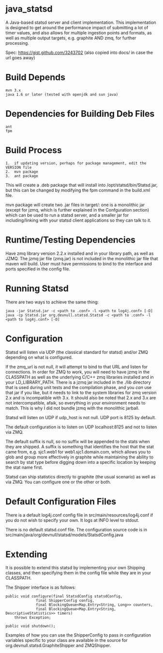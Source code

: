 java_statsd
===========

A Java-based statsd server and client implementation.  This implementation is designed
to get around the performance impact of submitting a lot of timer values, and also allows
for multiple ingestion points and formats, as well as multiple output targets, e.g.
graphite AND zmq, for further processing.

Spec: https://gist.github.com/3243702
(also copied into docs/ in case the url goes away)

Build Depends
=============

	mvn 3.x
	java 1.6 or later (tested with openjdk and sun java)

Dependencies for Building Deb Files
===================================

	ant
	fpm

Build Process
=============

	1.  if updating version, perhaps for package management, edit the VERSION file
	2.  mvn package
	3.  ant package

This will create a .deb package that will install into /opt/statsd/bin/Statsd.jar,
but this can be changed by modifying the fpm command in the build.xml file.

mvn package will create two .jar files in target/: one is a monolithic jar (except for jzmq,
which is further explained in the Confguration section) which can be used to run a statsd server,
and a smaller jar for including/linking with your statsd client applications so they can talk to it.

Runtime/Testing Dependencies
============================

Have zmq library version 2.2.x installed and in your library path, as well as JZMQ.
The jzmq jar file (zmq.jar) is not included in the monolithic jar file that maven will build.
User must have permissions to bind to the interface and ports specified in the config file.

Running Statsd
==============

There are two ways to achieve the same thing:

	java -jar Statsd.jar -c <path to .conf> -l <path to log4j.conf> [-D]
	java -cp Statsd.jar org.devnull.statsd.Statsd -c <path to .conf> -l <path to log4j.conf> [-D]

Configuration
=============

Statsd will listen via UDP (the classical standard for statsd) and/or ZMQ depending on what is configured.

If the zmq_url is not null, it will attempt to bind to that URL and listen for connections.  In order for
ZMQ to work, you will need to have jzmq in the CLASSPATH as well as the underlying C/C++ zmq libraries
installed and in your LD_LIBRARY_PATH.  There is a jzmq jar included in the ./lib directory that is used
during unit tests and the compilation phase, and you *can* use that jar if you like, but it needs to link
to the system libraries for zmq version 2.x and is incompatible with 3.x.  It should also be noted that
2.x and 3.x are not intercompatible, afaik, so everything in your environment needs to match.  This is why
I did not bundle jzmq with the monolithic jarball.

Statsd will listen on UDP if udp_host is not null.  UDP port is 8125 by default.

The default configuration is to listen on UDP localhost:8125 and not to listen via ZMQ.

The default suffix is null, so no suffix will be appended to the stats when they are shipped.  A suffix is
something that identifies the host that the stat came from, e.g. sjc1.web1 for web1.sjc1.domain.com, which
allows you to glob and group more effectively in graphite while maintaining the ability to search by stat
type before digging down into a specific location by keeping the stat name first.

Statsd can ship statistics directly to graphite (the usual scenario) as well as via ZMQ.  You can configure
one or the other or both.

Default Configuration Files
===========================

There is a default log4j.conf config file in src/main/resources/log4j.conf if you do not wish to specify your
own.  It logs at INFO level to stdout.

There is no default statsd.conf file.  The configuration source code is in src/main/java/org/devnull/statsd/models/StatsdConfig.java

Extending
=========

It is possible to extend this statsd by implementing your own Shipping classes, and then specifying them
in the config file while they are in your CLASSPATH.

The Shipper interface is as follows:

	public void configure(final StatsdConfig statsdConfig,
			      final ShipperConfig config,
			      final BlockingQueue<Map.Entry<String, Long>> counters,
			      final BlockingQueue<Map.Entry<String, DescriptiveStatistics>> timers)
		throws Exception;

	public void shutdown();

Examples of how you can use the ShipperConfig to pass in configuration variables specific to your class are
available in the source for org.devnull.statsd.GraphiteShipper and ZMQShipper.
